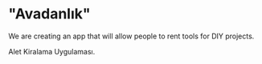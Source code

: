 # "Avadanlık"

We are creating an app that will allow people to rent tools for DIY projects.

Alet Kiralama Uygulaması.


